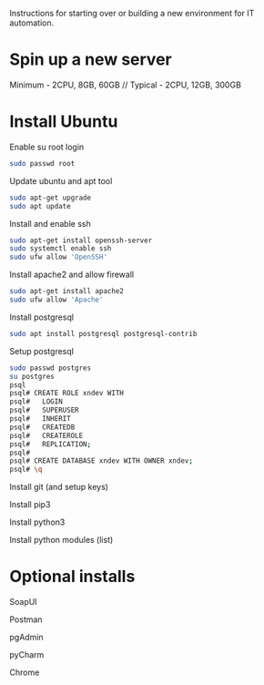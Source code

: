 Instructions for starting over or building a new environment for IT automation.

# Spin up a new server
Minimum - 2CPU, 8GB, 60GB // Typical - 2CPU, 12GB, 300GB

# Install Ubuntu

Enable su root login
```bash
sudo passwd root
```

Update ubuntu and apt tool
```bash
sudo apt-get upgrade
sudo apt update
```

Install and enable ssh
```bash
sudo apt-get install openssh-server
sudo systemctl enable ssh
sudo ufw allow 'OpenSSH'
```

Install apache2 and allow firewall
```bash
sudo apt-get install apache2
sudo ufw allow 'Apache'
```

Install postgresql
```bash
sudo apt install postgresql postgresql-contrib
```
Setup postgresql
```bash
sudo passwd postgres
su postgres
psql
psql# CREATE ROLE xndev WITH
psql#   LOGIN
psql#   SUPERUSER
psql#   INHERIT
psql#   CREATEDB
psql#   CREATEROLE
psql#   REPLICATION;
psql#   
psql# CREATE DATABASE xndev WITH OWNER xndev;
psql# \q
```

Install git (and setup keys)

Install pip3

Install python3

Install python modules (list)

# Optional installs
SoapUI

Postman

pgAdmin

pyCharm

Chrome
